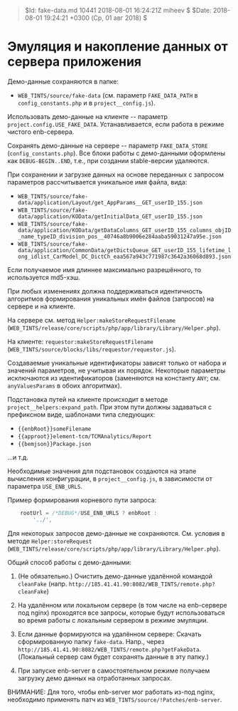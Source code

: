 > $Id: fake-data.md 10441 2018-08-01 16:24:21Z miheev $
> $Date: 2018-08-01 19:24:21 +0300 (Ср, 01 авг 2018) $

Эмуляция и накопление данных от сервера приложения
==================================================

Демо-данные сохраняются в папке:

- `WEB_TINTS/source/fake-data` (см. параметр `FAKE_DATA_PATH` в
  `config_constants.php` и в `project__config.js`).

Использовать демо-данные на клиенте -- параметр `project.config.USE_FAKE_DATA`.
Устанавливается, если работа в режиме чистого enb-сервера.

Сохранять демо-данные на сервере -- параметр `FAKE_DATA_STORE`
(`config_constants.php`). Все блоки работы с демо-данными оформлены как
`DEBUG-BEGIN..END`, т.е., при создании stable-версии удаляются.

При сохранении и загрузке данных на основе переданных с запросом параметров
рассчитывается уникальное имя файла, вида:

- `WEB_TINTS/source/fake-data/application/Layout/get_AppParams__GET_userID_155.json`
- `WEB_TINTS/source/fake-data/application/KOData/getInitialData_GET_userID_155.json`
- `WEB_TINTS/source/fake-data/application/KOData/getDataColumns_GET_userID_155_columns_objID_name_typeID_division_pos__40746a8b9006e284aaba59031247a95e.json`
- `WEB_TINTS/source/fake-data/application/CommonData/getDictsQueue_GET_userID_155_lifetime_long_idlist_CarModel_DC_DictCh_eaa567a943c771987c3642a36068d893.json`

Если получаемое имя длиннее максимально разрешённого, то используется md5-хэш.

При любых изменениях должна поддерживаться идентичность алгоритмов формирования уникальных имён
файлов (запросов) на сервере и на клиенте.

На сервере см. метод `Helper:makeStoreRequestFilename`
(`WEB_TINTS/release/core/scripts/php/app/library/Library/Helper.php`).

На клиенте: `requestor:makeStoreRequestFilename`
(`WEB_TINTS/source/blocks/libs/requestor/requestor.js`).

Создаваемые уникальные идентификаторы зависят только от набора и значений
параметров, не учитывая их порядок. Некоторые параметры исключаются из
идентификаторов (заменяются на константу `ANY`; см. `anyValuesParams` в обоих
алгоритмах).

Подстановка путей на клиенте происходит в методе
`project__helpers:expand_path`. При этом пути должны задаваться с префиксном
виде, шаблонами типа следующих:

- `{{enbRoot}}someFilename`
- `{{approot}}element-tcm/TCMAnalytics/Report`
- `{{bemjson}}Package.json`

...и т.д.

Необходимые значения для подстановок создаются на этапе вычисления
конфигурации, в `project__config.js`, в зависимости от параметра
`USE_ENB_URLS`.

Пример формирования корневого пути запроса:
```javascript
    rootUrl = /*DEBUG*/USE_ENB_URLS ? enbRoot :
        '../',
```

Для некоторых запросов демо-данные не сохраняются. См. условия в методе
`Helper:storeRequest` (`WEB_TINTS/release/core/scripts/php/app/library/Library/Helper.php`).

Общий способ работы с демо-данными:

1. (Не обязательно.) Очистить демо-данные удалённой командой `cleanFake` (напр. `http://185.41.41.90:8082/WEB_TINTS/remote.php?cleanFake`)

2. На удалённом или локальном сервере (в том числе на enb-сервере под nginx)
   проходятся все запросы, которые будут использоваться во время работы с
   локальным сервером в режиме эмуляции.

3. Если данные формируются на удалённом сервере: Скачать сформированную папку
   `fake-data`. Напр., через
   `http://185.41.41.90:8082/WEB_TINTS/remote.php?getFakeData`. (Локальный
   сервер сам будет сохранять данные в эту папку.)

4. При запуске enb-server в самостоятельном режиме получаем загрузку демо данных на отработанных запросах.

ВНИМАНИЕ: Для того, чтобы enb-server мог работать из-под nginx, необходимо применять патч из `WEB_TINTS/source/!Patches/enb-server`.

